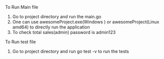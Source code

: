To Run Main file
1) Go to project directory and run the main.go 
2) One can use awesomeProject.exe(Windows ) or awesomeProject(Linux amd64) to directly run the application
3) To check total sales(admin)  password is admin123

To Run test file
1) Go to project directory and run go test -v to run the tests
